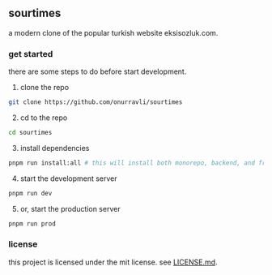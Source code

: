 ## sourtimes

a modern clone of the popular turkish website eksisozluk.com.

### get started

there are some steps to do before start development.

1. clone the repo

```bash
git clone https://github.com/onurravli/sourtimes
```

2. cd to the repo

```bash
cd sourtimes
```

3. install dependencies

```bash
pnpm run install:all # this will install both monorepo, backend, and frontend dependencies
```

4. start the development server

```bash
pnpm run dev
```

5. or, start the production server

```bash
pnpm run prod
```

### license

this project is licensed under the mit license. see [LICENSE.md](./LICENSE.md).
